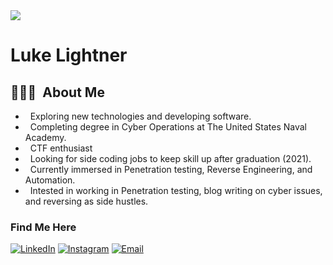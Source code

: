 <img src="https://media-exp1.licdn.com/dms/image/C4D03AQErpTa8ZGyyhg/profile-displayphoto-shrink_200_200/0/1616606451286?e=1622073600&v=beta&t=-tSFXNLfcn5lTJNYqwrALNIhRknRKzYPC67uVyi6NRE">

<h1> Luke Lightner </h1>

<h2> 👨🏻‍💻 &nbsp;About Me </h2>

-  &nbsp; Exploring new technologies and developing software.
-  &nbsp; Completing degree in Cyber Operations at The United States Naval Academy.
-  &nbsp; CTF enthusiast
-  &nbsp; Looking for side coding jobs to keep skill up after graduation (2021).
-  &nbsp; Currently immersed in Penetration testing, Reverse Engineering, and Automation.
-  &nbsp; Intested in working in Penetration testing, blog writing on cyber issues, and reversing as side hustles.

<h3> Find Me Here </h3>
<a href="https://www.linkedin.com/in/luke-lightner-6792b520a/"><img alt="LinkedIn" src="https://img.shields.io/badge/LinkedIn-Luke%20Lightner-blue?style=flat-square&logo=linkedin"></a>
<a href="https://www.instagram.com/luke11497/"><img alt="Instagram" src="https://img.shields.io/badge/Instagram-luke11497-blue?style=flat-square&logo=instagram"></a>
<a href="mailto:luke11497@gmail.com"><img alt="Email" src="https://img.shields.io/badge/Email-luke11497@gmail.com-blue?style=flat-square&logo=gmail"></a>
